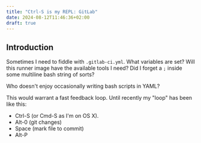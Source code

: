 ```yaml
---
title: "Ctrl-S is my REPL: GitLab"
date: 2024-08-12T11:46:36+02:00
draft: true
---
```


## Introduction

Sometimes I need to fiddle with `.gitlab-ci.yml`. What variables are set?
Will this runner image have the available tools I need?
Did I forget a `;` inside some multiline bash string of sorts?

Who doesn't enjoy occasionally writing bash scripts in YAML?

This would warrant a fast feedback loop. Until recently my "loop" has been like this:

* Ctrl-S (or Cmd-S as I'm on OS X).
* Alt-0 (git changes)
* Space (mark file to commit)
* Alt-P